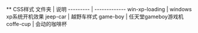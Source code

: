 ** CSS样式
文件夹 | 说明
--------- | -------------
win-xp-loading | windows xp系统开机效果
jeep-car | 越野车样式
game-boy | 任天堂gameboy游戏机
coffe-cup | 会动的咖啡杯